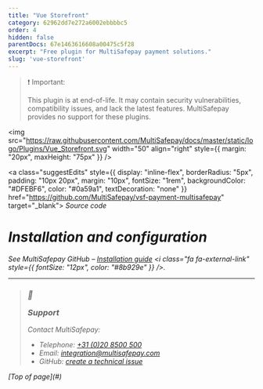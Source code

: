 ```yaml
---
title: "Vue Storefront"
category: 62962dd7e272a6002ebbbbc5
order: 4
hidden: false
parentDocs: 67e1463616608a00475c5f28
excerpt: "Free plugin for MultiSafepay payment solutions."
slug: 'vue-storefront'
---
```

> ❗️ Important:
>
> This plugin is at end-of-life. It may contain security vulnerabilities, compatibility issues, and lack the latest features. MultiSafepay provides no support for these plugins.

<img src="https://raw.githubusercontent.com/MultiSafepay/docs/master/static/logo/Plugins/Vue_Storefront.svg" width="50" align="right" style={{ margin: "20px", maxHeight: "75px" }} />

<a class="suggestEdits" style={{ display: "inline-flex", borderRadius: "5px", padding: "10px 20px", margin: "10px", fontSize: "1rem", backgroundColor: "#DFEBF6", color: "#0a59a1", textDecoration: "none" }} href="https://github.com/MultiSafepay/vsf-payment-multisafepay" target="_blank"><i class="icon-external-link" /> <span>Source code</span></a>

# Installation and configuration

See MultiSafepay GitHub – <a href="https://github.com/MultiSafepay/vsf-payment-multisafepay" target="_blank">Installation guide</a> <i class="fa fa-external-link" style={{ fontSize: "12px", color: "#8b929e" }} />. <br />

***


<blockquote class="callout callout_info">
<h3 class="callout-heading false">
        <span class="callout-icon">💬</span>
        <p>Support</p>
    </h3>
  <p>Contact MultiSafepay:</p>
  <ul>
    <li>Telephone: <a href="tel:+310208500500">+31 (0)20 8500 500</a></li>
    <li>Email: <a href="mailto:integration@multisafepay.com">integration@multisafepay.com</a></li>
    <li>GitHub: <a href="https://github.com/MultiSafepay/vsf-payment-multisafepay/issues" target="_blank"> create a technical issue</a></li>
  </ul>  
</blockquote>
[Top of page](#)